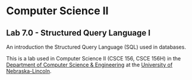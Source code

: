 # Computer Science II
## Lab 7.0 - Structured Query Language I

An introduction the Structured Query Language (SQL) used in databases.

This is a lab used in Computer Science II (CSCE 156, CSCE 156H) in the [Department of Computer Science & Engineering](https://cse.unl.edu) at the [University of Nebraska-Lincoln](https://unl.edu).